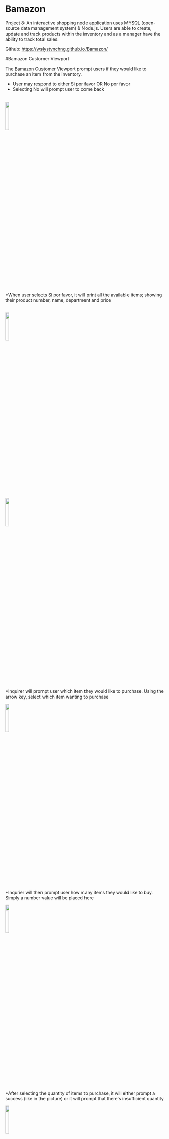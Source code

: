 # Bamazon

Project 8: An interactive shopping node application uses MYSQL (open-source data management system) & Node.js. Users are able to create, update and track products within the inventory and as a manager have the ability to track total sales.

Github:  https://wslystvnchng.github.io/Bamazon/

#Bamazon Customer Viewport

The Bamazon Customer Viewport prompt users if they would like to purchase an item from the inventory. 
<ul>
  <li>User may respond to either Si por favor OR No por favor</li>
  <li>Selecting No will prompt user to come back</li>
</ul>
<br>
<img src="https://user-images.githubusercontent.com/20217929/36652636-39c76596-1a6d-11e8-8c3b-08cc045d9bb3.png" width="15%" class="center"></img> 

*When user selects Si por favor, it will print all the available items; showing their product number, name, department and price

<br>
<img src="https://user-images.githubusercontent.com/20217929/36652638-39db45e8-1a6d-11e8-8848-96a5a73ab9dd.png" width="15%" class="center"></img> 

<br>
<img src="https://user-images.githubusercontent.com/20217929/36652639-39ee06ce-1a6d-11e8-9083-5ebd6c57a964.png" width="15%" class="center"></img> 

*Inquirer will prompt user which item they would like to purchase. Using the arrow key, select which item wanting to purchase


<img src="https://user-images.githubusercontent.com/20217929/36652640-3a00034c-1a6d-11e8-9901-8b27b12a0318.png" width="15%" class="center"></img> 
<br>
*Inqurier will then prompt user how many items they would like to buy. Simply a number value will be placed here


<img src="https://user-images.githubusercontent.com/20217929/36652641-3a10c22c-1a6d-11e8-84a4-1b68a386c432.png" width="15%" class="center"></img> 
<br>
*After selecting the quantity of items to purchase, it will either prompt a success (like in the picture) or it will prompt that there's insufficient quantity


<img src="https://user-images.githubusercontent.com/20217929/36652642-3a21bc80-1a6d-11e8-9aa4-48a98a9bd151.png" width="15%" class="center"></img> 
